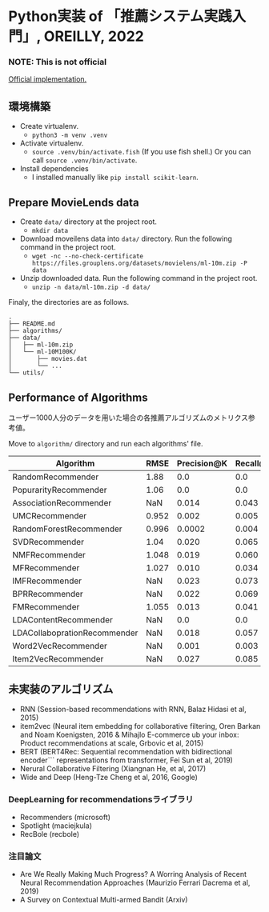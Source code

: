 # Python実装 of 「推薦システム実践入門」, OREILLY, 2022

### **NOTE:** This is not official

[Official implementation.](https://github.com/oreilly-japan/RecommenderSystems)

## 環境構築

- Create virtualenv.
  - `python3 -m venv .venv`
- Activate virtualenv.
  - `source .venv/bin/activate.fish` (If you use fish shell.) Or you can call
    `source .venv/bin/activate`.
- Install dependencies
  - I installed manually like `pip install scikit-learn`.

## Prepare MovieLends data

- Create `data/` directory at the project root.
  - `mkdir data`
- Download moveilens data into `data/` directory. Run the following command in
  the project root.
  - `wget -nc --no-check-certificate https://files.grouplens.org/datasets/movielens/ml-10m.zip -P data`
- Unzip downloaded data. Run the following command in the project root.
  - `unzip -n data/ml-10m.zip -d data/`

Finaly, the directories are as follows.

```
.
├── README.md
├── algorithms/
├── data/
│   ├── ml-10m.zip
│   └── ml-10M100K/
│       ├── movies.dat
│       └── ...
└── utils/
```

## Performance of Algorithms

ユーザー1000人分のデータを用いた場合の各推薦アルゴリズムのメトリクス参考値。

Move to `algorithm/` directory and run each algorithms' file.

| Algorithm                    | RMSE  | Precision@K | Recall@K | Source                             |
| ---------------------------- | ----- | ----------- | -------- | ---------------------------------- |
| RandomRecommender            | 1.88  | 0.0         | 0.0      | `random_recommender.py`            |
| PopurarityRecommender        | 1.06  | 0.0         | 0.0      | `popularity_recommender.py`        |
| AssociationRecommender       | NaN   | 0.014       | 0.043    | `association_recommender.py`       |
| UMCRecommender               | 0.952 | 0.002       | 0.005    | `umc_recommender.py`               |
| RandomForestRecommender      | 0.996 | 0.0002      | 0.004    | `randomforest_recommender.py`      |
| SVDRecommender               | 1.04  | 0.020       | 0.065    | `svd_recommender.py`               |
| NMFRecommender               | 1.048 | 0.019       | 0.060    | `nmf_recommender.py`               |
| MFRecommender                | 1.027 | 0.010       | 0.034    | `mf_recommender.py`                |
| IMFRecommender               | NaN   | 0.023       | 0.073    | `imf_recommender.py`               |
| BPRRecommender               | NaN   | 0.022       | 0.069    | `bpr_recommender.py`               |
| FMRecommender                | 1.055 | 0.013       | 0.041    | `fm_recommender.py`                |
| LDAContentRecommender        | NaN   | 0.0         | 0.0      | `lda_content_recommender.py`       |
| LDACollaboprationRecommender | NaN   | 0.018       | 0.057    | `lda_collaboration_recommender.py` |
| Word2VecRecommender          | NaN   | 0.001       | 0.003    | `word2vec_recommender.py`          |
| Item2VecRecommender          | NaN   | 0.027       | 0.085    | `item2vec_recommender.py`          |

## 未実装のアルゴリズム

- RNN (Session-based recommendations with RNN, Balaz Hidasi et al, 2015)
- item2vec (Neural item embedding for collaborative filtering, Oren Barkan and
  Noam Koenigsten, 2016 & Mihajlo E-commerce ub your inbox: Product
  recommendations at scale, Grbovic et al, 2015)
- BERT (BERT4Rec: Sequential recommendation with bidirectional encoder```
  representations from transformer, Fei Sun et al, 2019)
- Nerural Collaborative Filtering (Xiangnan He, et al, 2017)
- Wide and Deep (Heng-Tze Cheng et al, 2016, Google)

### DeepLearning for recommendationsライブラリ

- Recommenders (microsoft)
- Spotlight (maciejkula)
- RecBole (recbole)

### 注目論文

- Are We Really Making Much Progress? A Worring Analysis of Recent Neural
  Recommendation Approaches (Maurizio Ferrari Dacrema et al, 2019)
- A Survey on Contextual Multi-armed Bandit (Arxiv)
